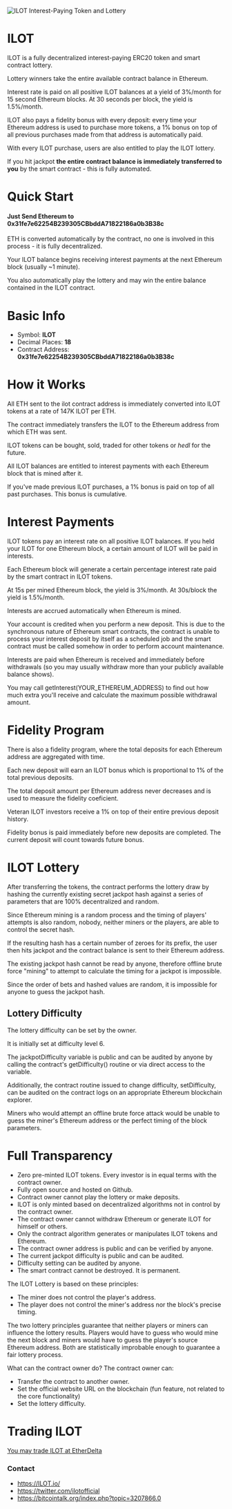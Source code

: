![ILOT Interest-Paying Token and Lottery](https://i.imgur.com/1jOveus.png)

# ILOT

ILOT is a fully decentralized interest-paying ERC20 token and smart contract lottery. 

Lottery winners take the entire available contract balance in Ethereum.

Interest rate is paid on all positive ILOT balances at a yield of 3%/month for 15 second Ethereum blocks. At 30 seconds per block, the yield is 1.5%/month.

ILOT also pays a fidelity bonus with every deposit: every time your Ethereum address is used to purchase more tokens, a 1% bonus on top of all previous purchases made from that address is automatically paid. 

With every ILOT purchase, users are also entitled to play the ILOT lottery. 

If you hit jackpot **the entire contract balance is immediately transferred to you** by the smart contract - this is fully automated.

# Quick Start

#### Just Send Ethereum to 0x31fe7e62254B239305CBbddA71822186a0b3B38c

ETH is converted automatically by the contract, no one is involved in this process - it is fully decentralized. 

Your ILOT balance begins receiving interest payments at the next Ethereum block (usually ~1 minute). 

You also automatically play the lottery and may win the entire balance contained in the ILOT contract.

# Basic Info 

* Symbol: **ILOT**
* Decimal Places: **18**
* Contract Address: **0x31fe7e62254B239305CBbddA71822186a0b3B38c**

# How it Works 

All ETH sent to the ilot contract address is immediately converted into ILOT tokens at a rate of 147K ILOT per ETH. 

The contract immediately transfers the ILOT to the Ethereum address from which ETH was sent.

ILOT tokens can be bought, sold, traded for other tokens or *hedl* for the future. 

All ILOT balances are entitled to interest payments with each Ethereum block that is mined after it.

If you've made previous ILOT purchases, a 1% bonus is paid on top of all past purchases. This bonus is cumulative. 

# Interest Payments

ILOT tokens pay an interest rate on all positive ILOT balances. If you held your ILOT for one Ethereum block, a certain amount of ILOT will be paid in interests.

Each Ethereum block will generate a certain percentage interest rate paid by the smart contract in ILOT tokens.

At 15s per mined Ethereum block, the yield is 3%/month. At 30s/block the yield is 1.5%/month.

Interests are accrued automatically when Ethereum is mined. 

Your account is credited when you perform a new deposit. This is due to the synchronous nature of Ethereum smart contracts,
the contract is unable to process your interest deposit by itself as a scheduled job and the smart contract must be called somehow
in order to perform account maintenance.

Interests are paid when Ethereum is received and immediately before withdrawals (so you may usually withdraw more than your publicly available balance shows). 

You may call getInterest(YOUR_ETHEREUM_ADDRESS) to find out how much extra you'll receive and calculate the maximum possible withdrawal amount.  

# Fidelity Program

There is also a fidelity program, where the total deposits for each Ethereum address are aggregated with time.

Each new deposit will earn an ILOT bonus which is proportional to 1% of the total previous deposits.

The total deposit amount per Ethereum address never decreases and is used to measure the fidelity coeficient.

Veteran ILOT investors receive a 1% on top of their entire previous deposit history.

Fidelity bonus is paid immediately before new deposits are completed. The current deposit will count towards future bonus.

# ILOT Lottery

After transferring the tokens, the contract performs the lottery draw by hashing the currently existing secret jackpot hash against a series of parameters that are 100% decentralized and random.

Since Ethereum mining is a random process and the timing of players' attempts is also random, nobody, neither miners or the players, are able to control the secret hash.

If the resulting hash has a certain number of zeroes for its prefix, the user then hits jackpot and the contract balance is sent to their Ethereum address.

The existing jackpot hash cannot be read by anyone, therefore offline brute force "mining" to attempt to calculate the timing for a jackpot is impossible.

Since the order of bets and hashed values are random, it is impossible for anyone to guess the jackpot hash.

## Lottery Difficulty

The lottery difficulty can be set by the owner. 

It is initially set at difficulty level 6. 

The jackpotDifficulty variable is public and can be audited by anyone by calling the contract's getDifficulty() routine or via direct access to the variable.

Additionally, the contract routine issued to change difficulty, setDifficulty, can be audited on the contract logs on an appropriate Ethereum blockchain explorer.

Miners who would attempt an offline brute force attack would be unable to guess the miner's Ethereum address or the perfect timing of the block parameters.

# Full Transparency

* Zero pre-minted ILOT tokens. Every investor is in equal terms with the contract owner.
* Fully open source and hosted on Github.
* Contract owner cannot play the lottery or make deposits.
* ILOT is only minted based on decentralized algorithms not in control by the contract owner.
* The contract owner cannot withdraw Ethereum or generate ILOT for himself or others.
* Only the contract algorithm generates or manipulates ILOT tokens and Ethereum.
* The contract owner address is public and can be verified by anyone.
* The current jackpot difficulty is public and can be audited.
* Difficulty setting can be audited by anyone.
* The smart contract cannot be destroyed. It is permanent.

The ILOT Lottery is based on these principles:
* The miner does not control the player's address.
* The player does not control the miner's address nor the block's precise timing.

The two lottery principles guarantee that neither players or miners can influence the lottery results. Players would have to guess who would mine the next block and miners would
have to guess the player's source Ethereum address. Both are statistically improbable enough to guarantee a fair lottery process.

What can the contract owner do? The contract owner can:
* Transfer the contract to another owner.
* Set the official website URL on the blockchain (fun feature, not related to the core functionality)
* Set the lottery difficulty. 

# Trading ILOT

[You may trade ILOT at EtherDelta](https://etherdelta.com/#0x31fe7e62254b239305cbbdda71822186a0b3b38c-ETH)

  
### Contact

* https://ILOT.io/  
* https://twitter.com/ilotofficial
* https://bitcointalk.org/index.php?topic=3207866.0